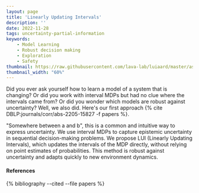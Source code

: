```yaml
---
layout: page
title: 'Linearly Updating Intervals'
description: ''
date: 2022-11-28
tags: uncertainty-partial-information
keywords:
    - Model Learning
    - Robust decision making
    - Exploration
    - Safety
thumbnail: https://raw.githubusercontent.com/lava-lab/luiaard/master/assets/lui.gif
thumbnail_width: "60%"
---
```


Did you ever ask yourself how to learn a model of a system that is changing? Or did you work with interval MDPs but had no clue where the intervals came from? Or did you wonder which models are robust against uncertainty? Well, we also did. Here's our first approach {% cite DBLP:journals/corr/abs-2205-15827 -f papers %}.

"Somewhere between a and b", this is a common and intuitive way to express uncertainty. We use interval MDPs to capture epistemic uncertainty in sequential decision-making problems. We propose LUI (Linearly Updating Intervals), which updates the intervals of the MDP directly, without relying on point estimates of probabilities. This method is robust against uncertainty and adapts quickly to new environment dynamics.

#### References

{% bibliography --cited --file papers %}
